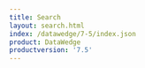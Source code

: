 ```yaml
---
title: Search
layout: search.html
index: /datawedge/7-5/index.json
product: DataWedge
productversion: '7.5'
---
```













